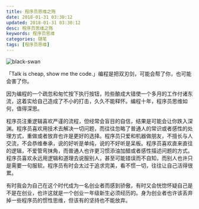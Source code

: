 ```yaml
---
title: 程序员思维之殇
date: 2018-01-31 03:30:12
updated: 2018-01-31 03:30:12
desc: 程序员思维之殇
keywords: 程序员思维
categories: 随笔
tags: [程序员思维]
---
```


![black-swan](/images/black-swan.jpg)

「Talk is cheap, show me the code.」编程是把双刃剑，可能会帮了你，也可能会害了你。

<!--more-->

因为编程的一个疏忽和匆忙按下执行按钮，险些酿成大错使一个多月的工作付诸东流，这着实给自己造成了不小的打击，久久不能释怀。编程十年，程序员思维如何，值得深思。

程序员注重逻辑喜欢严谨的流程，但经常会盲目的自信，结果是可能会让你跌入深渊。程序员喜欢用技术去解决一切问题，而往往忽略了普通人的常识或者感性的处理方式，重做或者放弃也许是更好的选择。程序员只爱和机器做朋友，不擅长与人交流，不会恭维奉承，说的好听是单纯，说的不好听是呆板。程序员喜欢直来直往的逻辑，不爱管弯抹角，而普通人也许更习惯添油加醋或者感性描述问题的方式。程序员喜欢永远用逻辑和道理去说服别人，甚至可能错误而不自知，而别人也许只是需要一句服软。程序员有时会太过于追求完美，看不惯一切，往往让自己活得很累。

有时我会为自己在这个时代成为一名创业者而感到骄傲，有时又会恍惚怀疑自己是不是在创业，也许这就是一个创业一年级新生必须经历的。身为创业者也许该丢弃掉一些程序员的惯性思维，但该有的坚持也不能放弃。